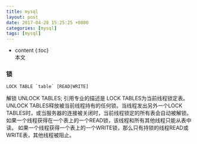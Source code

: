 ```yaml
---
title: mysql
layout: post
date: 2017-04-28 15:25:25 +0800
categories: [mysql]
tags: [mysql]
---
```



* content
{:toc}                                                                                                          
本文










### 锁

    LOCK TABLE `table` [READ|WRITE]
解锁
    UNLOCK TABLES;
引用专业的描述是
LOCK TABLES为当前线程锁定表。 UNLOCK TABLES释放被当前线程持有的任何锁。当线程发出另外一个LOCK TABLES时，或当服务器的连接被关闭时，当前线程锁定的所有表会自动被解锁。 
如果一个线程获得在一个表上的一个READ锁，该线程和所有其他线程只能从表中读。 如果一个线程获得一个表上的一个WRITE锁，那么只有持锁的线程READ或WRITE表，其他线程被阻止。